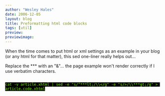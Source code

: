 ```yaml
---
author: "Wesley Hales"
date: 2006-12-05
layout: blog
title: Preformatting html code blocks
tags: [util]
preview:
previewimage:
---
```



<p>When the time comes to put html or xml settings as an example in your blog (or any html for that matter), this sed one-liner really helps out...</p>
<p>Replace the *** with an "&"... the page example won't render correctly if I use verbatim characters.</p>
<code style="background-color:black;color:chartreuse;">
cat -v article.xhtml | sed -e "s/^***lt;/\\&lt;/g" -e "s/&gt;/\\***gt;/g" > article.code.xhtml
</code>  

